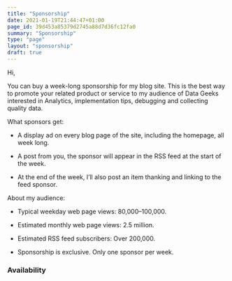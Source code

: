 ```yaml
---
title: "Sponsorship"
date: 2021-01-19T21:44:47+01:00
page_id: 39d453a85379d2745a88d7d36fc12fa0
summary: "Sponsorship"
type: "page"
layout: "sponsorship"
draft: true
---
```


Hi,

You can buy a week-long sponsorship for my blog site. This is the best way to promote your related product or service to my audience of Data Geeks interested in Analytics, implementation tips, debugging and collecting quality data.

What sponsors get:

* A display ad on every blog page of the site, including the homepage, all week long.

* A post from you, the sponsor will appear in the RSS feed at the start of the week.

* At the end of the week, I’ll also post an item thanking and linking to the feed sponsor.


About my audience:

* Typical weekday web page views: 80,000–100,000.

* Estimated monthly web page views: 2.5 million.

* Estimated RSS feed subscribers: Over 200,000.

* Sponsorship is exclusive. Only one sponsor per week.

### Availability
